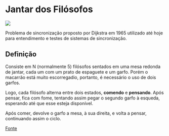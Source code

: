 # Jantar dos Filósofos

  ![ ](https://upload.wikimedia.org/wikipedia/commons/7/7b/An_illustration_of_the_dining_philosophers_problem.png)

  Problema de sincronização proposto por Dijkstra em 1965 utilizado até hoje para entendimento e testes de sistemas de sincronização.
  
## Definição
  
  Consiste em N (normalmente 5) filósofos sentados em uma mesa redonda de jantar, cada um com um prato de espaguete e um garfo. Porém o macarrão está muito escorregadio, portanto,
  é necessário o uso de dois garfos.
  
  Logo, cada filósofo alterna entre dois estados, **comendo** e **pensando**. Após pensar, fica com fome, tentando assim pegar o segundo garfo à esqueda, 
  esperando até que esse esteja disponível.
  
  Após comer, devolve o garfo a mesa, à sua direita, e volta a pensar, continuando assim o ciclo.
  
  [Fonte](https://blog.pantuza.com/artigos/o-jantar-dos-filosofos-problema-de-sincronizacao-em-sistemas-operacionais)
